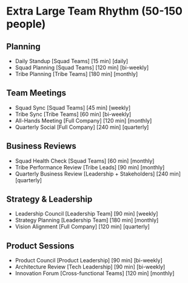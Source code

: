 # Extra Large Team Rhythm (50-150 people)

## Planning
- Daily Standup [Squad Teams] [15 min] [daily]
- Squad Planning [Squad Teams] [120 min] [bi-weekly]
- Tribe Planning [Tribe Teams] [180 min] [monthly]

## Team Meetings
- Squad Sync [Squad Teams] [45 min] [weekly]
- Tribe Sync [Tribe Teams] [60 min] [bi-weekly]
- All-Hands Meeting [Full Company] [120 min] [monthly]
- Quarterly Social [Full Company] [240 min] [quarterly]

## Business Reviews
- Squad Health Check [Squad Teams] [60 min] [monthly]
- Tribe Performance Review [Tribe Leads] [90 min] [monthly]
- Quarterly Business Review [Leadership + Stakeholders] [240 min] [quarterly]

## Strategy & Leadership
- Leadership Council [Leadership Team] [90 min] [weekly]
- Strategy Planning [Leadership Team] [180 min] [monthly]
- Vision Alignment [Full Company] [120 min] [quarterly]

## Product Sessions
- Product Council [Product Leadership] [90 min] [bi-weekly]
- Architecture Review [Tech Leadership] [90 min] [bi-weekly]
- Innovation Forum [Cross-functional Teams] [120 min] [monthly]
